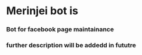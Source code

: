 # Merinjei bot is 
### Bot for facebook page maintainance
### further description will be addedd in fututre